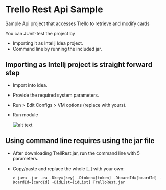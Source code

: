 # Trello Rest Api Sample
Sample Api project that accesses Trello to retrieve and modify cards

You can JUnit-test the project by
* Importing it as Intellj Idea project.
* Command line by running the included jar.
  
## Importing as Intellj project is straight forward step
* Import into idea.
* Provide the required system parameters.
* Run > Edit Configs > VM options (replace with yours).
* Run module
  
  ![alt text](http://pichoster.net/images/2017/01/16/Screenshotfrom2017-01-1612-46-13.png "Example")
  
## Using command line requires using the jar file

* After downloading TrellRest.jar, run the command line with 5 parameters.
* Copy/paste and replace the whole [..] with your own:
  
  ````shell
  > java -jar -ea -Dkey=[key] -Dtoken=[token] -DboardId=[boardId] -DcardId=[cardId] -DidList=[idList] TrelloRest.jar
  ````
  
